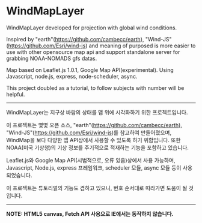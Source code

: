 # WindMapLayer

WindMapLayer developed for projection with global wind conditions.

Inspired by "earth"(https://github.com/cambecc/earth), "Wind-JS"(https://github.com/Esri/wind-js) and meaning of purposed is more easier to use with other opensource map api and support standalone server for grabbing NOAA-NOMADS gfs datas.

Map based on Leaflet.js 1.0.1, Google Map API(experimental).
Using Javascript, node.js, express, node-scheduler, async.

This project doubled as a tutorial, to follow subjects with number will be helpful.

----------

WindMapLayer는 지구상 바람의 상태를 맵 위에 시각화하기 위한 프로젝트입니다.

이 프로젝트는 몇몇 오픈 소스, "earth"(https://github.com/cambecc/earth), "Wind-JS"(https://github.com/Esri/wind-js)를 참고하여 만들어졌으며, WindMap을 보다 다양한 맵 API상에서 사용할 수 있도록 하기 위함입니다. 또한 NOAA(미국 기상청)의 기상 정보를 주기적으로 적재하는 기능을 포함하고 있습니다.

Leaflet.js와 Google Map API(시범적으로, 오류 있음)상에서 사용 가능하며,
Javascript, Node.js, express 프레임워크, scheduler 모듈, async 모듈 등이 사용되었습니다.

이 프로젝트는 튜토리얼의 기능도 겸하고 있으니, 번호 순서대로 따라가면 도움이 될 것입니다.

----------

**NOTE: HTML5 canvas, Fetch API 사용으로 IE에서는 동작하지 않습니다.**
